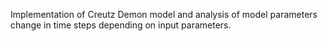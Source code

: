 Implementation of Creutz Demon model and analysis of model parameters change in time steps depending on input parameters. 